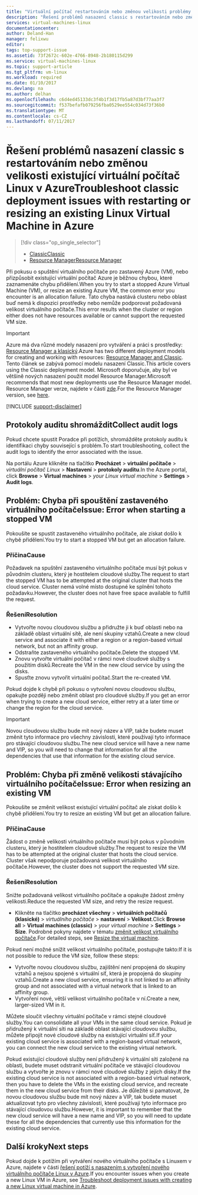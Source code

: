 ```yaml
---
title: "Virtuální počítač restartováním nebo změnou velikosti problémy | Microsoft Docs"
description: "Řešení problémů nasazení classic s restartováním nebo změnou velikosti existující virtuální počítač Linux v Azure"
services: virtual-machines-linux
documentationcenter: 
author: Deland-Han
manager: felixwu
editor: 
tags: top-support-issue
ms.assetid: 73f2672c-602e-4766-8948-2b180115d299
ms.service: virtual-machines-linux
ms.topic: support-article
ms.tgt_pltfrm: vm-linux
ms.workload: required
ms.date: 01/10/2017
ms.devlang: na
ms.author: delhan
ms.openlocfilehash: c6d4ed45133dc3f4b1f3d17fb5a87d3bf77aa3f7
ms.sourcegitcommit: f537befafb079256fba0529ee554c034d73f36b0
ms.translationtype: MT
ms.contentlocale: cs-CZ
ms.lasthandoff: 07/11/2017
---
```

# <a name="troubleshoot-classic-deployment-issues-with-restarting-or-resizing-an-existing-linux-virtual-machine-in-azure"></a><span data-ttu-id="fdb73-103">Řešení problémů nasazení classic s restartováním nebo změnou velikosti existující virtuální počítač Linux v Azure</span><span class="sxs-lookup"><span data-stu-id="fdb73-103">Troubleshoot classic deployment issues with restarting or resizing an existing Linux Virtual Machine in Azure</span></span>
> [!div class="op_single_selector"]
> * [<span data-ttu-id="fdb73-104">Classic</span><span class="sxs-lookup"><span data-stu-id="fdb73-104">Classic</span></span>](restart-resize-error-troubleshooting.md)
> * [<span data-ttu-id="fdb73-105">Resource Manager</span><span class="sxs-lookup"><span data-stu-id="fdb73-105">Resource Manager</span></span>](../restart-resize-error-troubleshooting.md?toc=%2fazure%2fvirtual-machines%2flinux%2ftoc.json)
> 
> 

<span data-ttu-id="fdb73-106">Při pokusu o spuštění virtuálního počítače pro zastavený Azure (VM), nebo přizpůsobit existující virtuální počítač Azure je běžnou chybou, které zaznamenáte chybu přidělení.</span><span class="sxs-lookup"><span data-stu-id="fdb73-106">When you try to start a stopped Azure Virtual Machine (VM), or resize an existing Azure VM, the common error you encounter is an allocation failure.</span></span> <span data-ttu-id="fdb73-107">Tato chyba nastává clusteru nebo oblast buď nemá k dispozici prostředky nebo nemůže podporovat požadovaná velikost virtuálního počítače.</span><span class="sxs-lookup"><span data-stu-id="fdb73-107">This error results when the cluster or region either does not have resources available or cannot support the requested VM size.</span></span>

> [!IMPORTANT] 
> <span data-ttu-id="fdb73-108">Azure má dva různé modely nasazení pro vytváření a práci s prostředky: [Resource Manager a klasický](../../../resource-manager-deployment-model.md).</span><span class="sxs-lookup"><span data-stu-id="fdb73-108">Azure has two different deployment models for creating and working with resources: [Resource Manager and Classic](../../../resource-manager-deployment-model.md).</span></span> <span data-ttu-id="fdb73-109">Tento článek se zabývá pomocí modelu nasazení Classic.</span><span class="sxs-lookup"><span data-stu-id="fdb73-109">This article covers using the Classic deployment model.</span></span> <span data-ttu-id="fdb73-110">Microsoft doporučuje, aby byl ve většině nových nasazení použit model Resource Manager.</span><span class="sxs-lookup"><span data-stu-id="fdb73-110">Microsoft recommends that most new deployments use the Resource Manager model.</span></span> <span data-ttu-id="fdb73-111">Resource Manager verze, najdete v části [zde](../restart-resize-error-troubleshooting.md?toc=%2fazure%2fvirtual-machines%2flinux%2ftoc.json).</span><span class="sxs-lookup"><span data-stu-id="fdb73-111">For the Resource Manager version, see [here](../restart-resize-error-troubleshooting.md?toc=%2fazure%2fvirtual-machines%2flinux%2ftoc.json).</span></span>

[!INCLUDE [support-disclaimer](../../../../includes/support-disclaimer.md)]

## <a name="collect-audit-logs"></a><span data-ttu-id="fdb73-112">Protokoly auditu shromáždit</span><span class="sxs-lookup"><span data-stu-id="fdb73-112">Collect audit logs</span></span>
<span data-ttu-id="fdb73-113">Pokud chcete spustit Poradce při potížích, shromážděte protokoly auditu k identifikaci chyby související s problém.</span><span class="sxs-lookup"><span data-stu-id="fdb73-113">To start troubleshooting, collect the audit logs to identify the error associated with the issue.</span></span>

<span data-ttu-id="fdb73-114">Na portálu Azure klikněte na tlačítko **Procházet** > **virtuální počítače** > *virtuální počítač Linux*  >   **Nastavení** > **protokoly auditu**.</span><span class="sxs-lookup"><span data-stu-id="fdb73-114">In the Azure portal, click **Browse** > **Virtual machines** > *your Linux virtual machine* > **Settings** > **Audit logs**.</span></span>

## <a name="issue-error-when-starting-a-stopped-vm"></a><span data-ttu-id="fdb73-115">Problém: Chyba při spouštění zastaveného virtuálního počítače</span><span class="sxs-lookup"><span data-stu-id="fdb73-115">Issue: Error when starting a stopped VM</span></span>
<span data-ttu-id="fdb73-116">Pokoušíte se spustit zastaveného virtuálního počítače, ale získat došlo k chybě přidělení.</span><span class="sxs-lookup"><span data-stu-id="fdb73-116">You try to start a stopped VM but get an allocation failure.</span></span>

### <a name="cause"></a><span data-ttu-id="fdb73-117">Příčina</span><span class="sxs-lookup"><span data-stu-id="fdb73-117">Cause</span></span>
<span data-ttu-id="fdb73-118">Požadavek na spuštění zastaveného virtuálního počítače musí být pokus v původním clusteru, který je hostitelem cloudové služby.</span><span class="sxs-lookup"><span data-stu-id="fdb73-118">The request to start the stopped VM has to be attempted at the original cluster that hosts the cloud service.</span></span> <span data-ttu-id="fdb73-119">Cluster nemá volné místo dostupné ke splnění tohoto požadavku.</span><span class="sxs-lookup"><span data-stu-id="fdb73-119">However, the cluster does not have free space available to fulfill the request.</span></span>

### <a name="resolution"></a><span data-ttu-id="fdb73-120">Řešení</span><span class="sxs-lookup"><span data-stu-id="fdb73-120">Resolution</span></span>
* <span data-ttu-id="fdb73-121">Vytvořte novou cloudovou službu a přidružte ji k buď oblasti nebo na základě oblast virtuální sítě, ale není skupiny vztahů.</span><span class="sxs-lookup"><span data-stu-id="fdb73-121">Create a new cloud service and associate it with either a region or a region-based virtual network, but not an affinity group.</span></span>
* <span data-ttu-id="fdb73-122">Odstraňte zastaveného virtuálního počítače.</span><span class="sxs-lookup"><span data-stu-id="fdb73-122">Delete the stopped VM.</span></span>
* <span data-ttu-id="fdb73-123">Znovu vytvořte virtuální počítač v rámci nové cloudové služby s použitím disků.</span><span class="sxs-lookup"><span data-stu-id="fdb73-123">Recreate the VM in the new cloud service by using the disks.</span></span>
* <span data-ttu-id="fdb73-124">Spusťte znovu vytvořit virtuální počítač.</span><span class="sxs-lookup"><span data-stu-id="fdb73-124">Start the re-created VM.</span></span>

<span data-ttu-id="fdb73-125">Pokud dojde k chybě při pokusu o vytvoření novou cloudovou službu, opakujte později nebo změnit oblast pro cloudové služby.</span><span class="sxs-lookup"><span data-stu-id="fdb73-125">If you get an error when trying to create a new cloud service, either retry at a later time or change the region for the cloud service.</span></span>

> [!IMPORTANT]
> <span data-ttu-id="fdb73-126">Novou cloudovou službu bude mít nový název a VIP, takže budete muset změnit tyto informace pro všechny závislosti, které používají tyto informace pro stávající cloudovou službu.</span><span class="sxs-lookup"><span data-stu-id="fdb73-126">The new cloud service will have a new name and VIP, so you will need to change that information for all the dependencies that use that information for the existing cloud service.</span></span>
> 
> 

## <a name="issue-error-when-resizing-an-existing-vm"></a><span data-ttu-id="fdb73-127">Problém: Chyba při změně velikosti stávajícího virtuálního počítače</span><span class="sxs-lookup"><span data-stu-id="fdb73-127">Issue: Error when resizing an existing VM</span></span>
<span data-ttu-id="fdb73-128">Pokoušíte se změnit velikost existující virtuální počítač ale získat došlo k chybě přidělení.</span><span class="sxs-lookup"><span data-stu-id="fdb73-128">You try to resize an existing VM but get an allocation failure.</span></span>

### <a name="cause"></a><span data-ttu-id="fdb73-129">Příčina</span><span class="sxs-lookup"><span data-stu-id="fdb73-129">Cause</span></span>
<span data-ttu-id="fdb73-130">Žádost o změně velikosti virtuálního počítače musí být pokus v původním clusteru, který je hostitelem cloudové služby.</span><span class="sxs-lookup"><span data-stu-id="fdb73-130">The request to resize the VM has to be attempted at the original cluster that hosts the cloud service.</span></span> <span data-ttu-id="fdb73-131">Cluster však nepodporuje požadovaná velikost virtuálního počítače.</span><span class="sxs-lookup"><span data-stu-id="fdb73-131">However, the cluster does not support the requested VM size.</span></span>

### <a name="resolution"></a><span data-ttu-id="fdb73-132">Řešení</span><span class="sxs-lookup"><span data-stu-id="fdb73-132">Resolution</span></span>
<span data-ttu-id="fdb73-133">Snižte požadovaná velikost virtuálního počítače a opakujte žádost změny velikosti.</span><span class="sxs-lookup"><span data-stu-id="fdb73-133">Reduce the requested VM size, and retry the resize request.</span></span>

* <span data-ttu-id="fdb73-134">Klikněte na tlačítko **procházet všechny** > **virtuálních počítačů (klasické)** > *virtuálního počítače* > **nastavení**  >  **Velikost**.</span><span class="sxs-lookup"><span data-stu-id="fdb73-134">Click **Browse all** > **Virtual machines (classic)** > *your virtual machine* > **Settings** > **Size**.</span></span> <span data-ttu-id="fdb73-135">Podrobné pokyny najdete v tématu [změnit velikost virtuálního počítače](https://msdn.microsoft.com/library/dn168976.aspx).</span><span class="sxs-lookup"><span data-stu-id="fdb73-135">For detailed steps, see [Resize the virtual machine](https://msdn.microsoft.com/library/dn168976.aspx).</span></span>

<span data-ttu-id="fdb73-136">Pokud není možné snížit velikost virtuálního počítače, postupujte takto:</span><span class="sxs-lookup"><span data-stu-id="fdb73-136">If it is not possible to reduce the VM size, follow these steps:</span></span>

* <span data-ttu-id="fdb73-137">Vytvořte novou cloudovou službu, zajištění není propojená do skupiny vztahů a nejsou spojené s virtuální síť, která je propojená do skupiny vztahů.</span><span class="sxs-lookup"><span data-stu-id="fdb73-137">Create a new cloud service, ensuring it is not linked to an affinity group and not associated with a virtual network that is linked to an affinity group.</span></span>
* <span data-ttu-id="fdb73-138">Vytvoření nové, větší velikost virtuálního počítače v ní.</span><span class="sxs-lookup"><span data-stu-id="fdb73-138">Create a new, larger-sized VM in it.</span></span>

<span data-ttu-id="fdb73-139">Můžete sloučit všechny virtuální počítače v rámci stejné cloudové služby.</span><span class="sxs-lookup"><span data-stu-id="fdb73-139">You can consolidate all your VMs in the same cloud service.</span></span> <span data-ttu-id="fdb73-140">Pokud je přidružený k virtuální síti na základě oblast stávající cloudovou službu, můžete připojit nové cloudové služby na existující virtuální síť.</span><span class="sxs-lookup"><span data-stu-id="fdb73-140">If your existing cloud service is associated with a region-based virtual network, you can connect the new cloud service to the existing virtual network.</span></span>

<span data-ttu-id="fdb73-141">Pokud existující cloudové služby není přidružený k virtuální síti založené na oblasti, budete muset odstranit virtuální počítače ve stávající cloudovou službu a vytvořte je znovu v rámci nové cloudové služby z jejich disky.</span><span class="sxs-lookup"><span data-stu-id="fdb73-141">If the existing cloud service is not associated with a region-based virtual network, then you have to delete the VMs in the existing cloud service, and recreate them in the new cloud service from their disks.</span></span> <span data-ttu-id="fdb73-142">Je důležité si pamatovat, že novou cloudovou službu bude mít nový název a VIP, tak budete muset aktualizovat tyto pro všechny závislosti, které používají tyto informace pro stávající cloudovou službu.</span><span class="sxs-lookup"><span data-stu-id="fdb73-142">However, it is important to remember that the new cloud service will have a new name and VIP, so you will need to update these for all the dependencies that currently use this information for the existing cloud service.</span></span>

## <a name="next-steps"></a><span data-ttu-id="fdb73-143">Další kroky</span><span class="sxs-lookup"><span data-stu-id="fdb73-143">Next steps</span></span>
<span data-ttu-id="fdb73-144">Pokud dojde k potížím při vytváření nového virtuálního počítače s Linuxem v Azure, najdete v části [řešení potíží s nasazením s vytvoření nového virtuálního počítače Linux v Azure](../troubleshoot-deployment-new-vm.md?toc=%2fazure%2fvirtual-machines%2flinux%2ftoc.json).</span><span class="sxs-lookup"><span data-stu-id="fdb73-144">If you encounter issues when you create a new Linux VM in Azure, see [Troubleshoot deployment issues with creating a new Linux virtual machine in Azure](../troubleshoot-deployment-new-vm.md?toc=%2fazure%2fvirtual-machines%2flinux%2ftoc.json).</span></span>

